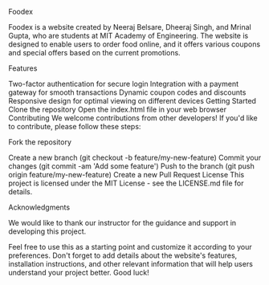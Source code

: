 Foodex


Foodex is a website created by Neeraj Belsare, Dheeraj Singh, and Mrinal Gupta, who are students at MIT Academy of Engineering. The website is designed to enable users to order food online, and it offers various coupons and special offers based on the current promotions.

Features


Two-factor authentication for secure login
Integration with a payment gateway for smooth transactions
Dynamic coupon codes and discounts
Responsive design for optimal viewing on different devices
Getting Started
Clone the repository
Open the index.html file in your web browser
Contributing
We welcome contributions from other developers! If you'd like to contribute, please follow these steps:

Fork the repository


Create a new branch (git checkout -b feature/my-new-feature)
Commit your changes (git commit -am 'Add some feature')
Push to the branch (git push origin feature/my-new-feature)
Create a new Pull Request
License
This project is licensed under the MIT License - see the LICENSE.md file for details.

Acknowledgments


We would like to thank our instructor for the guidance and support in developing this project.

Feel free to use this as a starting point and customize it according to your preferences. Don't forget to add details about the website's features, installation instructions, and other relevant information that will help users understand your project better. Good luck!
